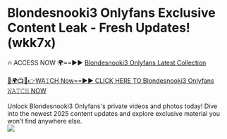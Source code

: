 # Blondesnooki3 Onlyfans Exclusive Content Leak - Fresh Updates! (wkk7x)

🔥 ACCESS NOW 🌍==►► <a href="https://tinyurl.com/kvy9nzfs" rel="nofollow">Blondesnooki3 Onlyfans Latest Collection</a>
<br><br>
[🔴🌍📺📱👉WA𝚃CH Now==►► CLICK HERE TO Blondesnooki3 Onlyfans 𝚆𝙰𝚃𝙲𝙷 NOW](https://tinyurl.com/kvy9nzfs)
<br><br>
Unlock Blondesnooki3 Onlyfans's private videos and photos today! Dive into the newest 2025 content updates and explore exclusive material you won’t find anywhere else.
<br>
<a href="https://tinyurl.com/kvy9nzfs" rel="nofollow" data-target="animated-image.originalLink"><img src="https://camo.githubusercontent.com/8a4f000d20f83aca3bf7ec5f350d767afa0574a8a352519fd8cfa583a6f93a33/68747470733a2f2f692e696d6775722e636f6d2f644a486b345a712e676966" data-canonical-src="https://i.imgur.com/dJHk4Zq.gif" style="max-width: 100%; display: inline-block;" data-target="animated-image.originalImage"></a>
<br>
